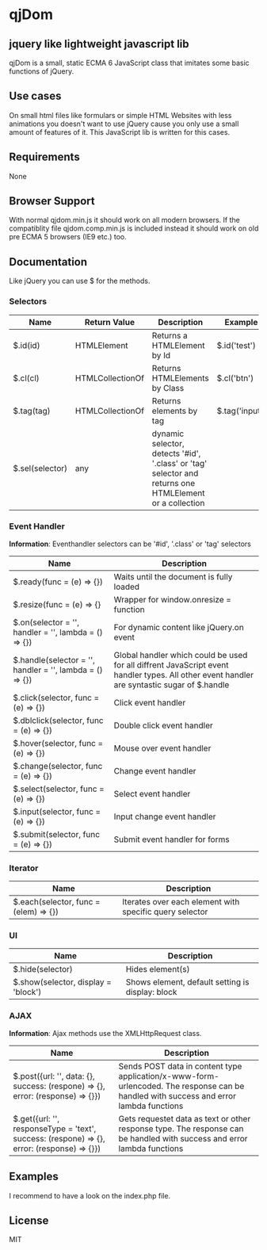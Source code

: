 # qjDom
jquery like lightweight javascript lib
---

qjDom is a small, static ECMA 6 JavaScript class that imitates some basic functions of jQuery.

## Use cases
On small html files like formulars or simple HTML Websites with less animations you doesn't want to use jQuery cause you only use a small amount of features of it. This JavaScript lib is written for this cases.

## Requirements
None

## Browser Support
With normal qjdom.min.js it should work on all modern browsers. If the compatiblity file qjdom.comp.min.js is included instead it should work on old pre ECMA 5 browsers (IE9 etc.) too.

## Documentation
Like jQuery you can use $ for the methods.

### Selectors
|Name|Return Value|Description|Example|
|----|------------|-----------|-------|
|$.id(id)| HTMLElement| Returns a HTMLElement by Id| $.id('test')|
|$.cl(cl)| HTMLCollectionOf<Element>| Returns HTMLElements by Class| $.cl('btn')|
|$.tag(tag)| HTMLCollectionOf<any>| Returns elements by tag| $.tag('input')|
|$.sel(selector)|any| dynamic selector, detects '#id', '.class' or 'tag' selector and returns one HTMLElement or a collection|

### Event Handler
**Information**: Eventhandler selectors can be '#id', '.class' or 'tag' selectors

|Name|Description|
|----|-----------|
|$.ready(func = (e) => {})| Waits until the document is fully loaded|
|$.resize(func = (e) => {}| Wrapper for window.onresize = function |
|$.on(selector = '', handler = '', lambda = () => {})| For dynamic content like jQuery.on event|
|$.handle(selector = '', handler = '', lambda = () => {})| Global handler which could be used for all diffrent JavaScript event handler types. All other event handler are syntastic sugar of $.handle|
|$.click(selector, func = (e) => {})| Click event handler|
|$.dblclick(selector, func = (e) => {})| Double click event handler|
|$.hover(selector, func = (e) => {})| Mouse over event handler|
|$.change(selector, func = (e) => {})| Change event handler|
|$.select(selector, func = (e) => {})| Select event handler|
|$.input(selector, func = (e) => {})| Input change event handler|
|$.submit(selector, func = (e) => {})| Submit event handler for forms|

### Iterator
|Name|Description|
|----|-----------|
|$.each(selector, func = (elem) => {})| Iterates over each element with specific query selector|

### UI
|Name|Description|
|----|-----------|
|$.hide(selector)| Hides element(s) |
|$.show(selector, display = 'block')| Shows element, default setting is display: block |

### AJAX
**Information**: Ajax methods use the XMLHttpRequest class.

|Name|Description|
|----|-----------|
|$.post({url: '', data: {}, success: (respone) => {}, error: (response) => {}})| Sends POST data in content type application/x-www-form-urlencoded. The response can be handled with success and error lambda functions|
|$.get({url: '', responseType = 'text', success: (respone) => {}, error: (response) => {}})| Gets requestet data as text or other response type. The response can be handled with success and error lambda functions|

## Examples
I recommend to have a look on the index.php file.


## License 
MIT
